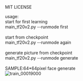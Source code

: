 MIT LICENSE

usage:<br />
start for first learning<br />
main_tf20v2.py --runmode first<br />
<br />
start from checkpoint<br />
main_tf20v2.py --runmode again<br />
<br />
generate picture from checkpoint<br />
main_tf20v2.py --runmode generate<br />
<br />
SAMPLE:64*64pixel face generate<br />
![train_00019000](https://github.com/katsuhiko-matsumoto/dcgan_tf20/assets/9207497/326f9c82-d43e-4033-b3cc-6b7492d4e213)
